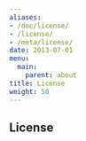 ```yaml
---
aliases:
- /doc/license/
- /license/
- /meta/license/
date: 2013-07-01
menu:
  main:
    parent: about
title: License
weight: 50
---
```


## License

